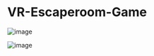 # VR-Escaperoom-Game


![image](https://github.com/user-attachments/assets/451fb1bd-c3e4-4610-8da1-11b63d95893a)


![image](https://github.com/user-attachments/assets/b9221f78-21c8-498d-a3b3-d9d7a0e5afe8)
